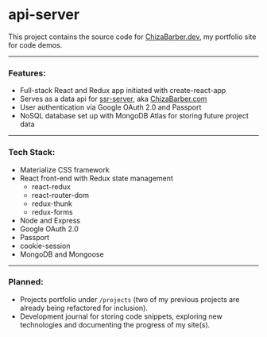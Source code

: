# api-server

This project contains the source code for [ChizaBarber.dev](https://www.chizabarber.dev), my portfolio site for code demos.

***
 
 ### Features:
 - Full-stack React and Redux app initiated with create-react-app
 - Serves as a data api for [ssr-server](https://github.com/chizabarber/ssr-server), aka [ChizaBarber.com](https://www.chizabarber.com)
 - User authentication via Google OAuth 2.0 and Passport
 - NoSQL database set up with MongoDB Atlas for storing future project data

***

### Tech Stack:
- Materialize CSS framework
- React front-end with Redux state management
	- react-redux
	- react-router-dom
	- redux-thunk
	- redux-forms
- Node and Express
- Google OAuth 2.0
- Passport
- cookie-session
- MongoDB and Mongoose

***

### Planned:
- Projects portfolio under `/projects` (two of my previous projects are already being refactored for inclusion).
- Development journal for storing code snippets, exploring new technologies and documenting the progress of my site(s).